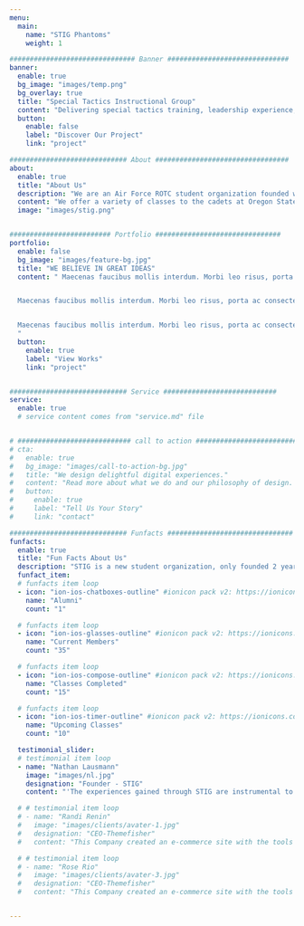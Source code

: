 ```yaml
---
menu:
  main:
    name: "STIG Phantoms"
    weight: 1

############################### Banner ##############################
banner:
  enable: true
  bg_image: "images/temp.png"
  bg_overlay: true
  title: "Special Tactics Instructional Group"
  content: "Delivering special tactics training, leadership experience, and comraderie to the cadets of AFROTC Detachment 685"
  button:
    enable: false
    label: "Discover Our Project"
    link: "project"

############################# About #################################
about:
  enable: true
  title: "About Us"
  description: "We are an Air Force ROTC student organization founded with the goal of providing learning and leadership experiences beyond the scope of the standard AFROTC training curriculum, in order to create better leaders."
  content: "We offer a variety of classes to the cadets at Oregon State University Det 685, including Physical Training, Rucking, Land Navigation, Medical, Basic Wilderness Survival, and Military Operations in Urban Terrain."
  image: "images/stig.png"


######################### Portfolio ###############################
portfolio:
  enable: false
  bg_image: "images/feature-bg.jpg"
  title: "WE BELIEVE IN GREAT IDEAS"
  content: " Maecenas faucibus mollis interdum. Morbi leo risus, porta ac consectetur ac, vestibulum at eros. Fusce dapibus, tellus ac cursus commodo, tortor mauris condimentum nibh, ut fermentum massa justo sit amet risus.


  Maecenas faucibus mollis interdum. Morbi leo risus, porta ac consectetur ac, vestibulum at eros. Fusce dapibus, tellus ac cursus commodo, tortor mauris condimentum nibh, ut fermentum massa justo sit amet risus.


  Maecenas faucibus mollis interdum. Morbi leo risus, porta ac consectetur ac, vestibulum at eros. Fusce dapibus, tellus ac cursus commodo, tortor mauris condimentum nibh, ut fermentum massa justo sit amet risus.
  "
  button:
    enable: true
    label: "View Works"
    link: "project"


############################# Service ############################
service:
  enable: true
  # service content comes from "service.md" file


# ############################ call to action ###########################
# cta:
#   enable: true
#   bg_image: "images/call-to-action-bg.jpg"
#   title: "We design delightful digital experiences."
#   content: "Read more about what we do and our philosophy of design. Judge for yourself The work and results <br> we’ve achieved for other clients, and meet our highly experienced Team who just love to design."
#   button:
#     enable: true
#     label: "Tell Us Your Story"
#     link: "contact"

############################# Funfacts ###############################
funfacts:
  enable: true
  title: "Fun Facts About Us"
  description: "STIG is a new student organization, only founded 2 years ago in the 2019-2020 school year. STIG has seen outstanding growth in the past 2 years, and we're looking forward to more success."
  funfact_item:
  # funfacts item loop
  - icon: "ion-ios-chatboxes-outline" #ionicon pack v2: https://ionicons.com/v2/
    name: "Alumni"
    count: "1"

  # funfacts item loop
  - icon: "ion-ios-glasses-outline" #ionicon pack v2: https://ionicons.com/v2/
    name: "Current Members"
    count: "35"

  # funfacts item loop
  - icon: "ion-ios-compose-outline" #ionicon pack v2: https://ionicons.com/v2/
    name: "Classes Completed"
    count: "15"

  # funfacts item loop
  - icon: "ion-ios-timer-outline" #ionicon pack v2: https://ionicons.com/v2/
    name: "Upcoming Classes"
    count: "10"

  testimonial_slider:
  # testimonial item loop
  - name: "Nathan Lausmann"
    image: "images/nl.jpg"
    designation: "Founder - STIG"
    content: "'The experiences gained through STIG are instrumental to the success of any AFROTC cadet.' - Not a real quote"

  # # testimonial item loop
  # - name: "Randi Renin"
  #   image: "images/clients/avater-1.jpg"
  #   designation: "CEO-Themefisher"
  #   content: "This Company created an e-commerce site with the tools to make our business a success, with innovative ideas we feel that our site has unique elements that make us stand out from the crowd."

  # # testimonial item loop
  # - name: "Rose Rio"
  #   image: "images/clients/avater-3.jpg"
  #   designation: "CEO-Themefisher"
  #   content: "This Company created an e-commerce site with the tools to make our business a success, with innovative ideas we feel that our site has unique elements that make us stand out from the crowd."


---
```


